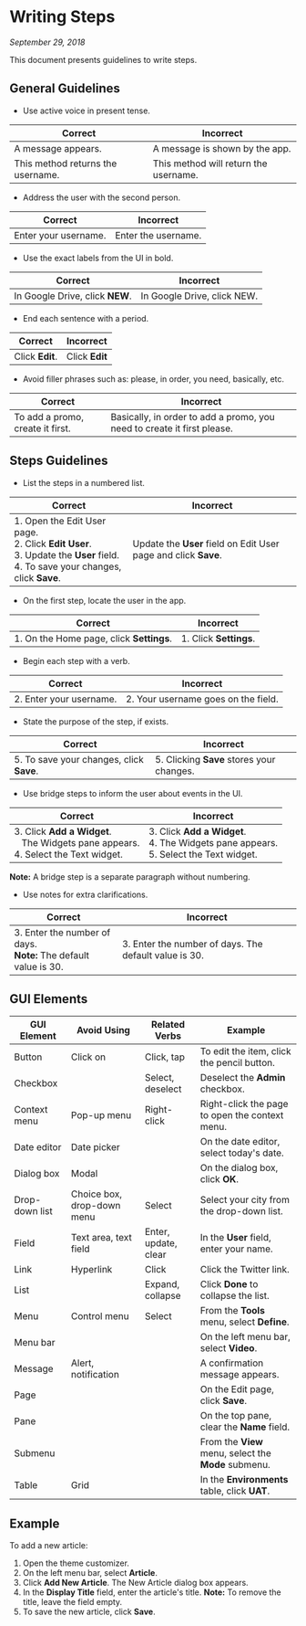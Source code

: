 # Writing Steps
_September 29, 2018_

This document presents guidelines to write steps.

## General Guidelines

* Use active voice in present tense.

| Correct | Incorrect |
|---------|-----------|
| A message appears. | A message is shown by the app. |
| This method returns the username. |This method will return the username. |

* Address the user with the second person.

| Correct | Incorrect |
|---------|-----------|
| Enter your username. | Enter the username. |

* Use the exact labels from the UI in bold.

| Correct | Incorrect |
|---------|-----------|
| In Google Drive, click **NEW**. | In Google Drive, click NEW. |

* End each sentence with a period.

| Correct | Incorrect |
|---------|-----------|
| Click **Edit**. | Click **Edit** |

* Avoid filler phrases such as: please, in order, you need, basically, etc.

| Correct | Incorrect |
|---------|-----------|
| To add a promo, create it first. | Basically, in order to add a promo, you need to create it first please. |

## Steps Guidelines

* List the steps in a numbered list.

| Correct | Incorrect |
|---------|-----------|
| 1. Open the Edit User page. <br> 2. Click **Edit User**. <br> 3. Update the **User** field. <br> 4. To save your changes, click **Save**.| Update the **User** field on Edit User page and click **Save**. |

* On the first step, locate the user in the app.

| Correct | Incorrect |
|---------|-----------|
| 1. On the Home page, click **Settings**. | 1. Click **Settings**. |

* Begin each step with a verb.

| Correct | Incorrect |
|---------|-----------|
| 2. Enter your username. | 2. Your username goes on the field. |

* State the purpose of the step, if exists.

| Correct | Incorrect |
|---------|-----------|
| 5. To save your changes, click **Save**. | 5. Clicking **Save** stores your changes. |

* Use bridge steps to inform the user about events in the UI.

| Correct | Incorrect |
|---------|-----------|
| 3. Click **Add a Widget**. <br>&nbsp;&nbsp;&nbsp;The Widgets pane appears. <br> 4. Select the Text widget. | 3. Click **Add a Widget**. <br> 4. The Widgets pane appears. <br> 5. Select the Text widget. |

**Note:** A bridge step is a separate paragraph without numbering.

* Use notes for extra clarifications.

| Correct | Incorrect |
|---------|-----------|
| 3. Enter the number of days. <br> **Note:** The default value is 30. | 3. Enter the number of days. The default value is 30. |


## GUI Elements

| GUI Element | Avoid Using | Related Verbs | Example |
|-------------|-------------|---------------|---------|
| Button	| Click on	| Click, tap	| To edit the item, click the pencil button. |
| Checkbox	|	| Select, deselect	| Deselect the **Admin** checkbox. |
| Context menu	| Pop-up menu	| Right-click	| Right-click the page to open the context menu.	|
| Date editor	| Date picker	|		| On the date editor, select today's date. |
| Dialog box	| Modal	|		| On the dialog box, click **OK**. |
| Drop-down list	| Choice box, drop-down menu	| Select	| Select your city from the drop-down list. |
| Field	| Text area, text field	| Enter, update, clear	| In the **User** field, enter your name. |
| Link	| Hyperlink	| Click	| Click the Twitter link. |
| List	|		| Expand, collapse	| Click **Done** to collapse the list. |
| Menu	| Control menu	| Select	| From the **Tools** menu, select **Define**. |
| Menu bar	|	|		| On the left menu bar, select **Video**. |
| Message	| Alert, notification	|		| A confirmation message appears. |
| Page	|		|		| On the Edit page, click **Save**. |
| Pane	|		|		| On the top pane, clear the **Name** field. |
| Submenu	|	|		| From the **View** menu, select the **Mode** submenu. |
| Table	| Grid	|		| In the **Environments** table, click **UAT**. |

## Example

To add a new article:

1. Open the theme customizer.
2. On the left menu bar, select **Article**.
3. Click **Add New Article**.
   The New Article dialog box appears.
5. In the **Display Title** field, enter the article's title.
    **Note:** To remove the title, leave the field empty.
6. To save the new article, click **Save**.

